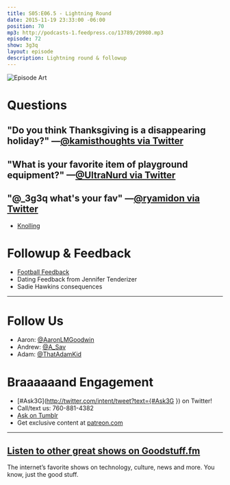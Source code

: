 ```yaml
---
title: S05:E06.5 - Lightning Round
date: 2015-11-19 23:33:00 -06:00
position: 70
mp3: http://podcasts-1.feedpress.co/13789/20980.mp3
episode: 72
show: 3g3q
layout: episode
description: Lightning round & followup
---
```


![Episode Art][1]

# Questions

## "Do you think Thanksgiving is a disappearing holiday?" —[@kamisthoughts via Twitter][2]

## "What is your favorite item of playground equipment?" —[@UltraNurd via Twitter][3]

## "@_3g3q what's your fav" —[@ryamidon via Twitter][4]

* [Knolling][5]

# Followup & Feedback

* [Football Feedback][6]
* Dating Feedback from Jennifer Tenderizer
* Sadie Hawkins consequences

***

# Follow Us
* Aaron: [@AaronLMGoodwin](http://twitter.com/aaronlmgoodwin)
* Andrew: [@A_Sav](http://twitter.com/a_sav)
* Adam: [@ThatAdamKid](http://twitter.com/thatadamkid)

# Braaaaaand Engagement
* [#Ask3G](http://twitter.com/intent/tweet?text={#Ask3G }) on Twitter!
* Call/text us: 760-881-4382
* [Ask on Tumblr](http://3g3q.co/ask)
* Get exclusive content at [patreon.com](http://www.patreon.com/3g3q)

***

## [Listen to other great shows on Goodstuff.fm](http://goodstuff.fm/)
The internet’s favorite shows on technology, culture, news and more. You know, just the good stuff.

[1]: http://l.gdwn.co/1kkDE.gif
[2]: http://twitter.com/kamisthoughts/status/665012203557224448
[3]: http://twitter.com/UltraNurd/status/654423394008432640
[4]: https://twitter.com/ryamidon/status/666491001901465600
[5]: http://bit.ly/1XcTgJT
[6]: https://twitter.com/wonderyak/status/667028610776109057
[7]: http://twitter.com/aaronlmgoodwin
[8]: http://twitter.com/a_sav
[9]: http://twitter.com/thatadamkid
[10]: http://www.patreon.com/3g3q
[11]: http://goodstuff.fm/3g3q/
